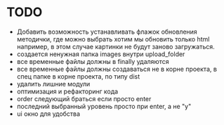
# TODO

* Добавить возможность устанавливать флажок обновления методички, где можно выбрать хотим мы обновить только html например, в этом случае картинки не будут заново загружаться.
* создается ненужная папка images внутри upload_folder 
* все временные файлы должны в finally удаляются
* все временные файлы должны создаваться не в корне проекта, в спец папке в корне проекта, по типу dist
* удалить лишние модули
* оптимизация и рефакторинг кода
* order следующий браться если просто enter
* последний выбранный уровень просто при enter, а не "y"
* ui окно для удобства